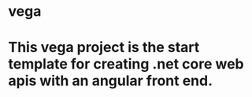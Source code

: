 # vega

# This vega project is the start template for creating .net core web apis with an angular front end.